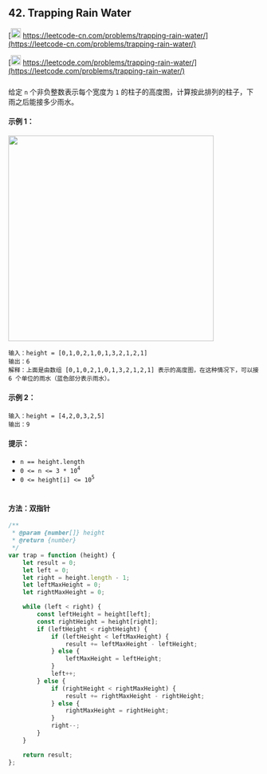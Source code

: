 ## 42. Trapping Rain Water

[<img src="https://static.leetcode-cn.com/cn-mono-assets/production/assets/logo-dark-cn.c42314a8.svg" height="20" /> https://leetcode-cn.com/problems/trapping-rain-water/](https://leetcode-cn.com/problems/trapping-rain-water/)

[<img src="https://assets.leetcode.com/static_assets/public/webpack_bundles/images/logo-dark.e99485d9b.svg" height="20"/> https://leetcode.com/problems/trapping-rain-water/](https://leetcode.com/problems/trapping-rain-water/)

###

给定 `n` 个非负整数表示每个宽度为 `1` 的柱子的高度图，计算按此排列的柱子，下雨之后能接多少雨水。

#### 示例 1：

<img src="https://assets.leetcode.com/uploads/2018/10/22/rainwatertrap.png" width="412" />

```
输入：height = [0,1,0,2,1,0,1,3,2,1,2,1]
输出：6
解释：上面是由数组 [0,1,0,2,1,0,1,3,2,1,2,1] 表示的高度图，在这种情况下，可以接 6 个单位的雨水（蓝色部分表示雨水）。
```

#### 示例 2：

```
输入：height = [4,2,0,3,2,5]
输出：9
```

#### 提示：

-   `n == height.length`
-   `0 <= n <= 3 * 10`<sup>`4`</sup>
-   `0 <= height[i] <= 10`<sup>`5`</sup>

#

#### 方法：双指针

```js
/**
 * @param {number[]} height
 * @return {number}
 */
var trap = function (height) {
    let result = 0;
    let left = 0;
    let right = height.length - 1;
    let leftMaxHeight = 0;
    let rightMaxHeight = 0;

    while (left < right) {
        const leftHeight = height[left];
        const rightHeight = height[right];
        if (leftHeight < rightHeight) {
            if (leftHeight < leftMaxHeight) {
                result += leftMaxHeight - leftHeight;
            } else {
                leftMaxHeight = leftHeight;
            }
            left++;
        } else {
            if (rightHeight < rightMaxHeight) {
                result += rightMaxHeight - rightHeight;
            } else {
                rightMaxHeight = rightHeight;
            }
            right--;
        }
    }

    return result;
};
```
